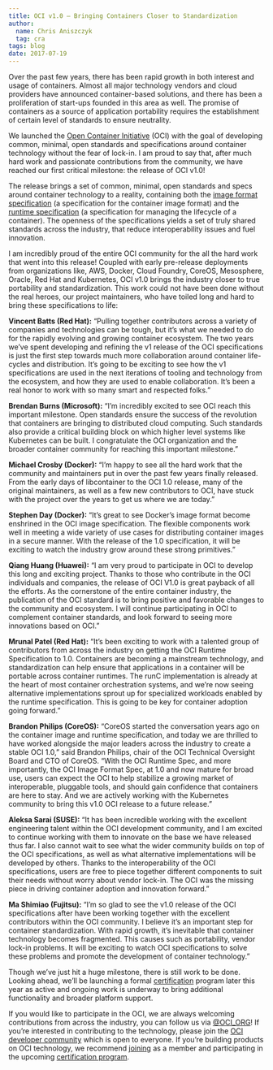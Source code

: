 ```yaml
---
title: OCI v1.0 – Bringing Containers Closer to Standardization
author:
  name: Chris Aniszczyk
  tag: cra
tags: blog
date: 2017-07-19
---
```


Over the past few years, there has been rapid growth in both interest and usage of containers. Almost all major technology vendors and cloud providers have announced container-based solutions, and there has been a proliferation of start-ups founded in this area as well. The promise of containers as a source of application portability requires the establishment of certain level of standards to ensure neutrality.

We launched the [Open Container Initiative](https://www.opencontainers.org/) (OCI) with the goal of developing common, minimal, open standards and specifications around container technology without the fear of lock-in. I am proud to say that, after much hard work and passionate contributions from the community, we have reached our first critical milestone: the release of OCI v1.0!

The release brings a set of common, minimal, open standards and specs around container technology to a reality, containing both the [image format specification](https://github.com/opencontainers/image-spec) (a specification for the container image format) and the [runtime specification](https://github.com/opencontainers/runtime-spec/) (a specification for managing the lifecycle of a container). The openness of the specifications yields a set of truly shared standards across the industry, that reduce interoperability issues and fuel innovation.

I am incredibly proud of the entire OCI community for the all the hard work that went into this release! Coupled with early pre-release deployments from organizations like, AWS, Docker, Cloud Foundry, CoreOS, Mesosphere, Oracle, Red Hat and Kubernetes, OCI v1.0 brings the industry closer to true portability and standardization. This work could not have been done without the real heroes, our project maintainers, who have toiled long and hard to bring these specifications to life:

**Vincent Batts (Red Hat):** “Pulling together contributors across a variety of companies and technologies can be tough, but it’s what we needed to do for the rapidly evolving and growing container ecosystem. The two years we’ve spent developing and refining the v1 release of the OCI specifications is just the first step towards much more collaboration around container life-cycles and distribution. It’s going to be exciting to see how the v1 specifications are used in the next iterations of tooling and technology from the ecosystem, and how they are used to enable collaboration. It’s been a real honor to work with so many smart and respected folks.”

**Brendan Burns (Microsoft):** “I’m incredibly excited to see OCI reach this important milestone. Open standards ensure the success of the revolution that containers are bringing to distributed cloud computing. Such standards also provide a critical building block on which higher level systems like Kubernetes can be built. I congratulate the OCI organization and the broader container community for reaching this important milestone.”

**Michael Crosby (Docker):** “I’m happy to see all the hard work that the community and maintainers put in over the past few years finally released.  From the early days of libcontainer to the OCI 1.0 release, many of the original maintainers, as well as a few new contributors to OCI, have stuck with the project over the years to get us where we are today.”

**Stephen Day (Docker):** “It’s great to see Docker’s image format become enshrined in the OCI image specification. The flexible components work well in meeting a wide variety of use cases for distributing container images in a secure manner. With the release of the 1.0 specification, it will be exciting to watch the industry grow around these strong primitives.”

**Qiang Huang (Huawei):** “I am very proud to participate in OCI to develop this long and exciting project. Thanks to those who contribute in the OCI individuals and companies, the release of OCI V1.0 is great payback of all the efforts. As the cornerstone of the entire container industry, the publication of the OCI standard is to bring positive and favorable changes to the community and ecosystem. I will continue participating in OCI to complement container standards, and look forward to seeing more innovations based on OCI.”

**Mrunal Patel (Red Hat):** “It’s been exciting to work with a talented group of contributors from across the industry on getting the OCI Runtime Specification to 1.0. Containers are becoming a mainstream technology, and standardization can help ensure that applications in a container will be portable across container runtimes. The runC implementation is already at the heart of most container orchestration systems, and we’re now seeing alternative implementations sprout up for specialized workloads enabled by the runtime specification. This is going to be key for container adoption going forward.”

**Brandon Philips (CoreOS):** “CoreOS started the conversation years ago on the container image and runtime specification, and today we are thrilled to have worked alongside the major leaders across the industry to create a stable OCI 1.0,” said Brandon Philips, chair of the OCI Technical Oversight Board and CTO of CoreOS. “With the OCI Runtime Spec, and more importantly, the OCI Image Format Spec, at 1.0 and now mature for broad use, users can expect the OCI to help stabilize a growing market of interoperable, pluggable tools, and should gain confidence that containers are here to stay. And we are actively working with the Kubernetes community to bring this v1.0 OCI release to a future release.”

**Aleksa Sarai (SUSE):** “It has been incredible working with the excellent engineering talent within the OCI development community, and I am excited to continue working with them to innovate on the base we have released thus far. I also cannot wait to see what the wider community builds on top of the OCI specifications, as well as what alternative implementations will be developed by others. Thanks to the interoperability of the OCI specifications, users are free to piece together different components to suit their needs without worry about vendor lock-in. The OCI was the missing piece in driving container adoption and innovation forward.”

**Ma Shimiao (Fujitsu):** “I’m so glad to see the v1.0 release of the OCI specifications after have been working together with the excellent contributors within the OCI community. I believe it’s an important step for container standardization. With rapid growth, it’s inevitable that container technology becomes fragmented. This causes such as portability, vendor lock-in problems. It will be exciting to watch OCI specifications to solve these problems and promote the development of container technology.”

Though we’ve just hit a huge milestone, there is still work to be done. Looking ahead, we’ll be launching a formal [certification](https://github.com/opencontainers/oci-conformance) program later this year as active and ongoing work is underway to bring additional functionality and broader platform support.

If you would like to participate in the OCI, we are always welcoming contributions from across the industry, you can follow us via [@OCI_ORG](https://twitter.com/oci_org?lang=en)!  If you’re interested in contributing to the technology, please join the [OCI developer community](/community) which is open to everyone. If you’re building products on OCI technology, we recommend [joining](/join) as a member and participating in the upcoming [certification program](https://github.com/opencontainers/oci-conformance).
